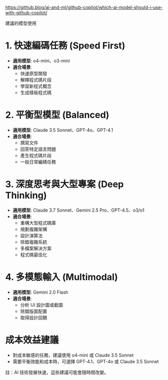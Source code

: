 <https://github.blog/ai-and-ml/github-copilot/which-ai-model-should-i-use-with-github-copilot/>

建議的模型使用

# 1. 快速編碼任務 (Speed First)

- **適用模型**: o4-mini、o3-mini
- **適合場景**:
  - 快速原型開發
  - 解釋程式碼片段
  - 學習新程式概念
  - 生成樣板程式碼

# 2. 平衡型模型 (Balanced)

- **適用模型**: Claude 3.5 Sonnet、GPT-4o、GPT-4.1
- **適合場景**:
  - 撰寫文件
  - 回答特定語言問題
  - 產生程式碼片段
  - 一般日常編碼任務

# 3. 深度思考與大型專案 (Deep Thinking)

- **適用模型**: Claude 3.7 Sonnet、Gemini 2.5 Pro、GPT-4.5、o3/o1
- **適合場景**:
  - 重構大型程式碼庫
  - 規劃複雜架構
  - 設計演算法
  - 除錯複雜系統
  - 多檔案解決方案
  - 程式碼最佳化

# 4. 多模態輸入 (Multimodal)

- **適用模型**: Gemini 2.0 Flash
- **適合場景**:
  - 分析 UI 設計圖或截圖
  - 除錯版面配置
  - 取得設計回饋

# 成本效益建議

- 對成本敏感的任務，建議使用 o4-mini 或 Claude 3.5 Sonnet
- 需要平衡效能和成本時，可選擇 GPT-4.1、GPT-4o 或 Claude 3.5 Sonnet

註：AI 技術發展快速，這些建議可能會隨時間改變。
